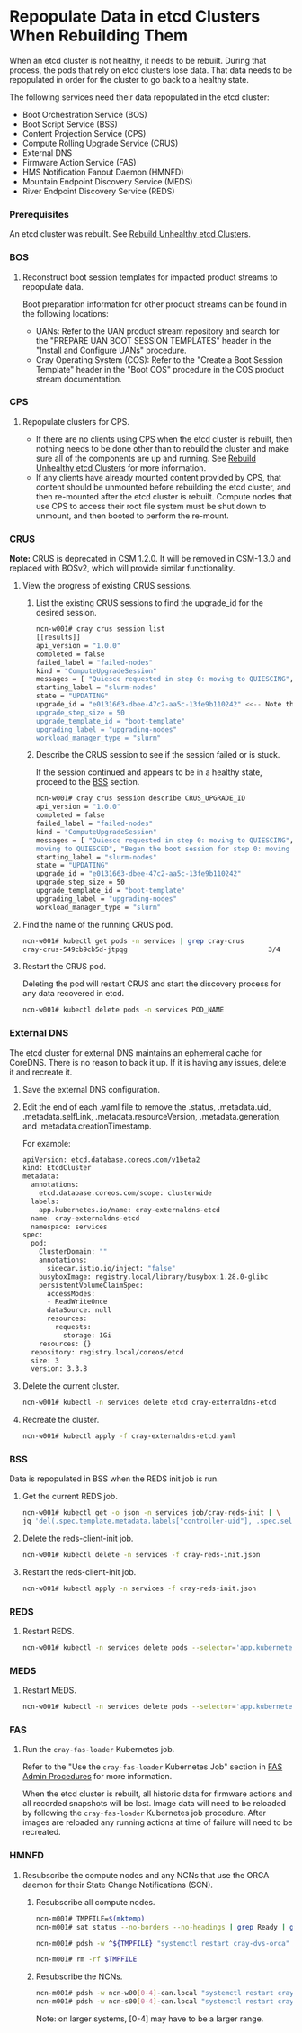# Repopulate Data in etcd Clusters When Rebuilding Them

When an etcd cluster is not healthy, it needs to be rebuilt. During that process, the pods that rely on etcd clusters lose data. That data needs to be repopulated in order for the cluster to go back to a healthy state.

The following services need their data repopulated in the etcd cluster:

-   Boot Orchestration Service \(BOS\)
-   Boot Script Service \(BSS\)
-   Content Projection Service \(CPS\)
-   Compute Rolling Upgrade Service \(CRUS\)
-   External DNS
-   Firmware Action Service \(FAS\)
-   HMS Notification Fanout Daemon \(HMNFD\)
-   Mountain Endpoint Discovery Service \(MEDS\)
-   River Endpoint Discovery Service \(REDS\)

### Prerequisites

An etcd cluster was rebuilt. See [Rebuild Unhealthy etcd Clusters](Rebuild_Unhealthy_etcd_Clusters.md).


### BOS

1.  Reconstruct boot session templates for impacted product streams to repopulate data.

    Boot preparation information for other product streams can be found in the following locations:

    -   UANs: Refer to the UAN product stream repository and search for the "PREPARE UAN BOOT SESSION TEMPLATES" header in the "Install and Configure UANs" procedure.
    -   Cray Operating System \(COS\): Refer to the "Create a Boot Session Template" header in the "Boot COS" procedure in the COS product stream documentation.


### CPS

1.  Repopulate clusters for CPS.

    -   If there are no clients using CPS when the etcd cluster is rebuilt, then nothing needs to be done other than to rebuild the cluster and make sure all of the components are up and running. See [Rebuild Unhealthy etcd Clusters](Rebuild_Unhealthy_etcd_Clusters.md) for more information.
    -   If any clients have already mounted content provided by CPS, that content should be unmounted before rebuilding the etcd cluster, and then re-mounted after the etcd cluster is rebuilt. Compute nodes that use CPS to access their root file system must be shut down to unmount, and then booted to perform the re-mount.


### CRUS

**Note:** CRUS is deprecated in CSM 1.2.0. It will be removed in CSM-1.3.0 and replaced with BOSv2, which will provide similar functionality.

1.  View the progress of existing CRUS sessions.

    1.  List the existing CRUS sessions to find the upgrade\_id for the desired session.

        ```bash
        ncn-w001# cray crus session list
        [[results]]
        api_version = "1.0.0"
        completed = false
        failed_label = "failed-nodes"
        kind = "ComputeUpgradeSession"
        messages = [ "Quiesce requested in step 0: moving to QUIESCING", "All nodes quiesced in step 0: moving to QUIESCED", "Began the boot session for step 0: moving to BOOTING",]
        starting_label = "slurm-nodes"
        state = "UPDATING"
        upgrade_id = "e0131663-dbee-47c2-aa5c-13fe9b110242" <<-- Note this value
        upgrade_step_size = 50
        upgrade_template_id = "boot-template"
        upgrading_label = "upgrading-nodes"
        workload_manager_type = "slurm"
        ```

    2.  Describe the CRUS session to see if the session failed or is stuck.

        If the session continued and appears to be in a healthy state, proceed to the [BSS](#bss) section.

        ```bash
        ncn-w001# cray crus session describe CRUS_UPGRADE_ID
        api_version = "1.0.0"
        completed = false
        failed_label = "failed-nodes"
        kind = "ComputeUpgradeSession"
        messages = [ "Quiesce requested in step 0: moving to QUIESCING", "All nodes quiesced in step 0:
        moving to QUIESCED", "Began the boot session for step 0: moving to BOOTING",]
        starting_label = "slurm-nodes"
        state = "UPDATING"
        upgrade_id = "e0131663-dbee-47c2-aa5c-13fe9b110242"
        upgrade_step_size = 50
        upgrade_template_id = "boot-template"
        upgrading_label = "upgrading-nodes"
        workload_manager_type = "slurm"
        ```

2.  Find the name of the running CRUS pod.

    ```bash
    ncn-w001# kubectl get pods -n services | grep cray-crus
    cray-crus-549cb9cb5d-jtpqg                                   3/4     Running   528        25h
    ```

3.  Restart the CRUS pod.

    Deleting the pod will restart CRUS and start the discovery process for any data recovered in etcd.

    ```bash
    ncn-w001# kubectl delete pods -n services POD_NAME
    ```


### External DNS

The etcd cluster for external DNS maintains an ephemeral cache for CoreDNS. There is no reason to back it up. If it is having any issues, delete it and recreate it.

1.  Save the external DNS configuration.

2.  Edit the end of each .yaml file to remove the .status, .metadata.uid, .metadata.selfLink, .metadata.resourceVersion, .metadata.generation, and .metadata.creationTimestamp.

    For example:

    ```bash
    apiVersion: etcd.database.coreos.com/v1beta2
    kind: EtcdCluster
    metadata:
      annotations:
        etcd.database.coreos.com/scope: clusterwide
      labels:
        app.kubernetes.io/name: cray-externaldns-etcd
      name: cray-externaldns-etcd
      namespace: services
    spec:
      pod:
        ClusterDomain: ""
        annotations:
          sidecar.istio.io/inject: "false"
        busyboxImage: registry.local/library/busybox:1.28.0-glibc
        persistentVolumeClaimSpec:
          accessModes:
          - ReadWriteOnce
          dataSource: null
          resources:
            requests:
              storage: 1Gi
        resources: {}
      repository: registry.local/coreos/etcd
      size: 3
      version: 3.3.8
    ```

3.  Delete the current cluster.

    ```bash
    ncn-w001# kubectl -n services delete etcd cray-externaldns-etcd
    ```

4.  Recreate the cluster.

    ```bash
    ncn-w001# kubectl apply -f cray-externaldns-etcd.yaml
    ```


<a name="bss"></a>

### BSS

Data is repopulated in BSS when the REDS init job is run.

1.  Get the current REDS job.

    ```bash
    ncn-w001# kubectl get -o json -n services job/cray-reds-init | \
    jq 'del(.spec.template.metadata.labels["controller-uid"], .spec.selector)' > cray-reds-init.json
    ```

2. Delete the reds-client-init job.

    ```bash
    ncn-w001# kubectl delete -n services -f cray-reds-init.json
    ```

3.  Restart the reds-client-init job.

    ```bash
    ncn-w001# kubectl apply -n services -f cray-reds-init.json
    ```

### REDS

1.  Restart REDS.

    ```bash
    ncn-w001# kubectl -n services delete pods --selector='app.kubernetes.io/name=cray-reds'
    ```


### MEDS

1.  Restart MEDS.

    ```bash
    ncn-w001# kubectl -n services delete pods --selector='app.kubernetes.io/name=cray-meds'
    ```

### FAS

1.  Run the `cray-fas-loader` Kubernetes job.

    Refer to the "Use the `cray-fas-loader` Kubernetes Job" section in [FAS Admin Procedures](../firmware/FAS_Admin_Procedures.md) for more information.

    When the etcd cluster is rebuilt, all historic data for firmware actions and all recorded snapshots will be lost. Image data will need to be reloaded by following the `cray-fas-loader` Kubernetes job procedure. After images are reloaded any running actions at time of failure will need to be recreated.


### HMNFD

1.  Resubscribe the compute nodes and any NCNs that use the ORCA daemon for their State Change Notifications \(SCN\).

    1.  Resubscribe all compute nodes.

        ```bash
        ncn-m001# TMPFILE=$(mktemp)
        ncn-m001# sat status --no-borders --no-headings | grep Ready | grep Compute | awk '{printf("nid%06d-nmn\n",$3);}' > $TMPFILE

        ncn-m001# pdsh -w ^${TMPFILE} "systemctl restart cray-dvs-orca"

        ncn-m001# rm -rf $TMPFILE
        ```

    2.  Resubscribe the NCNs.

        ```bash
        ncn-m001# pdsh -w ncn-w00[0-4]-can.local "systemctl restart cray-dvs-orca"
        ncn-m001# pdsh -w ncn-s00[0-4]-can.local "systemctl restart cray-dvs-orca"
        ```

        Note: on larger systems, [0-4] may have to be a larger range.

